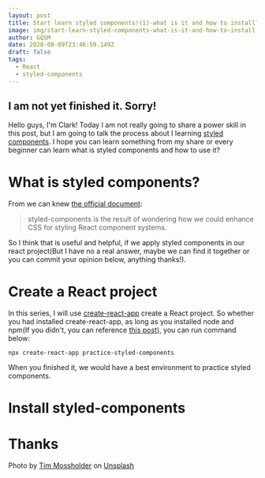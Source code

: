 ```yaml
---
layout: post
title: Start learn styled components!(1)-what is it and how to install?
image: img/start-learn-styled-components-what-is-it-and-how-to-install.jpg
author: GQSM
date: 2020-08-09T23:46:59.149Z
draft: false
tags: 
  - React
  - styled-components
---
```


## I am not yet finished it. Sorry!

Hello guys, I'm Clark! Today I am not really going to share a power skill in this post, but I am going to talk the process about I learning [styled components](https://styled-components.com/). I hope you can learn something from my share or every beginner can learn what is styled components and how to use it?

# What is styled components?

From we can knew [the official document](https://styled-components.com/docs/basics):

> styled-components is the result of wondering how we could enhance CSS for styling React component systems.

So I think that is useful and helpful, if we apply styled components in our react project(But I have no a real answer, maybe we can find it together or you can commit your opinion below, anything thanks!).

# Create a React project

In this series, I will use [create-react-app](https://github.com/facebook/create-react-app) create a React project. So whether you had installed create-react-app, as long as you installed node and npm(If you didn't, you can reference [this post](https://ms314006.github.io/how-to-install-npm-through-NVM-node-version-manager/)), you can run command below:

```
npx create-react-app practice-styled-components
```

When you finished it, we would have a best environment to practice styled components.

# Install styled-components


# Thanks

<span>Photo by <a href="https://unsplash.com/@timmossholder?utm_source=unsplash&amp;utm_medium=referral&amp;utm_content=creditCopyText">Tim Mossholder</a> on <a href="https://unsplash.com/s/photos/spray-paint?utm_source=unsplash&amp;utm_medium=referral&amp;utm_content=creditCopyText">Unsplash</a></span>